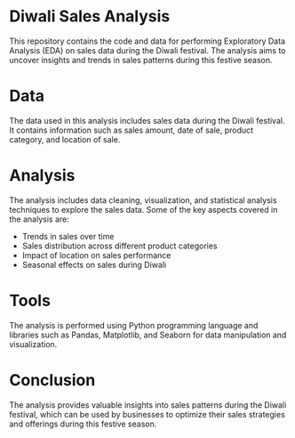 # Diwali Sales Analysis

This repository contains the code and data for performing Exploratory Data Analysis (EDA) on sales data during the Diwali festival. The analysis aims to uncover insights and trends in sales patterns during this festive season.
# Data
The data used in this analysis includes sales data during the Diwali festival. It contains information such as sales amount, date of sale, product category, and location of sale.
# Analysis
The analysis includes data cleaning, visualization, and statistical analysis techniques to explore the sales data. Some of the key aspects covered in the analysis are:
* Trends in sales over time
* Sales distribution across different product categories
* Impact of location on sales performance
* Seasonal effects on sales during Diwali
# Tools 
The analysis is performed using Python programming language and libraries such as Pandas, Matplotlib, and Seaborn for data manipulation and visualization.
# Conclusion
The analysis provides valuable insights into sales patterns during the Diwali festival, which can be used by businesses to optimize their sales strategies and offerings during this festive season.

